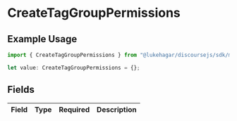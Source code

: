 # CreateTagGroupPermissions

## Example Usage

```typescript
import { CreateTagGroupPermissions } from "@lukehagar/discoursejs/sdk/models/operations";

let value: CreateTagGroupPermissions = {};
```

## Fields

| Field       | Type        | Required    | Description |
| ----------- | ----------- | ----------- | ----------- |